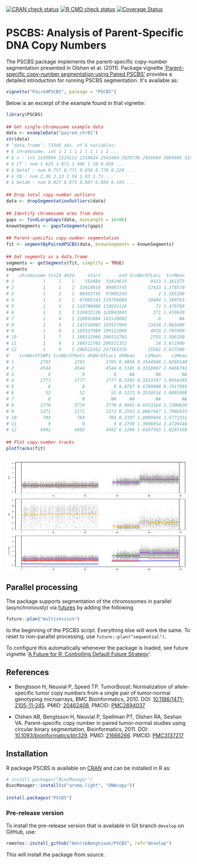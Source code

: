 

<div id="badges"><!-- pkgdown markup -->
<a href="https://CRAN.R-project.org/web/checks/check_results_PSCBS.html"><img border="0" src="https://www.r-pkg.org/badges/version/PSCBS" alt="CRAN check status"/></a> <a href="https://github.com/HenrikBengtsson/PSCBS/actions?query=workflow%3AR-CMD-check"><img border="0" src="https://github.com/HenrikBengtsson/PSCBS/actions/workflows/R-CMD-check.yaml/badge.svg?branch=develop" alt="R CMD check status"/></a>     <a href="https://app.codecov.io/gh/HenrikBengtsson/PSCBS"><img border="0" src="https://codecov.io/gh/HenrikBengtsson/PSCBS/branch/develop/graph/badge.svg" alt="Coverage Status"/></a> 
</div>

# PSCBS: Analysis of Parent-Specific DNA Copy Numbers 

The PSCBS package implements the parent-specific copy-number segmentation presented in Olshen et al. (2011).  Package vignette ['Parent-specific copy-number segmentation using Paired PSCBS'](https://cran.r-project.org/web/packages/PSCBS/vignettes/PairedPSCBS.pdf) provides a detailed introduction for running PSCBS segmentation.  It's available as:

```r
vignette("PairedPSCBS", package = "PSCBS")
```

Below is an excerpt of the example found in that vignette:

```r
library(PSCBS)

## Get single-chromosome example data
data <- exampleData("paired.chr01")
str(data)
# ’data.frame’: 73346 obs. of 6 variables:
# $ chromosome: int 1 1 1 1 1 1 1 1 1 1 ...
# $ x : int 1145994 2224111 2319424 2543484 2926730 2941694 3084986 3155127..
# $ CT : num 1.625 1.071 1.406 1.18 0.856 ...
# $ betaT : num 0.757 0.771 0.834 0.778 0.229 ...
# $ CN : num 2.36 2.13 2.59 1.93 1.71 ...
# $ betaN : num 0.827 0.875 0.887 0.884 0.103 ...

## Drop total copy-number outliers
data <- dropSegmentationOutliers(data)

## Identify chromosome arms from data
gaps <- findLargeGaps(data, minLength = 1e+06)
knownSegments <- gapsToSegments(gaps)

## Parent-specific copy-number segmentation
fit <- segmentByPairedPSCBS(data, knownSegments = knownSegments)

## Get segments as a data.frame
segments <- getSegments(fit, simplify = TRUE)
segments
#    chromosome tcnId dhId     start       end tcnNbrOfLoci  tcnMean
# 1           1     1    1    554484  33414619         9413 1.381375
# 2           1     1    2  33414619  86993745        17433 1.378570
# 3           1     2    1  86993745  87005243            2 3.185100
# 4           1     3    1  87005243 119796080        10404 1.389763
# 5           1     3    2 119796080 119932126           72 1.470789
# 6           1     3    3 119932126 120992603          171 1.439620
# 7           1     4    1 120992604 141510002            0       NA
# 8           1     5    1 141510003 185527989        13434 2.065400
# 9           1     6    1 185527989 199122066         4018 2.707400
# 10          1     7    1 199122066 206512702         2755 2.586100
# 11          1     8    1 206512702 206521352           14 3.871900
# 12          1     9    1 206521352 247165315        15581 2.637500
#    tcnNbrOfSNPs tcnNbrOfHets dhNbrOfLoci dhMean    c1Mean    c2Mean
# 1          2765         2765        2765 0.4868 0.3544608 1.0269140
# 2          4544         4544        4544 0.5185 0.3318907 1.0466792
# 3             0            0           0     NA        NA        NA
# 4          2777         2777        2777 0.5203 0.3333347 1.0564285
# 5             8            8           8 0.0767 0.6789900 0.7917995
# 6            52           52          52 0.5123 0.3510514 1.0885688
# 7             0            0          NA     NA        NA        NA
# 8          3770         3770        3770 0.0943 0.9353164 1.1300836
# 9          1271         1271        1271 0.2563 1.0067467 1.7006533
# 10          784          784         784 0.2197 1.0089669 1.5771331
# 11            9            9           9 0.2769 1.3998854 2.4720146
# 12         4492         4492        4492 0.2290 1.0167563 1.6207438

## Plot copy-number tracks
plotTracks(fit)
```

![](man/figures/ex-PSCBS-paired.chr01.png)


## Parallel processing

The package supports segmentation of the chromosomes in parallel
(asynchronously) via [futures](https://cran.r-project.org/package=future)
by adding the following

```r
future::plan("multisession")
```

to the beginning of the PSCBS script.  Everything else will work the
same.  To reset to non-parallel processing, use `future::plan("sequential")`.

To configure this automatically whenever the package is loaded, see
future vignette '[A Future for R: Controlling Default Future Strategy](https://cran.r-project.org/web/packages/future/vignettes/future-5-startup.html)'.



## References

* Bengtsson H, Neuvial P, Speed TP. TumorBoost: Normalization of allele-specific tumor copy numbers from a single pair of tumor-normal genotyping microarrays, BMC Bioinformatics, 2010. DOI: [10.1186/1471-2105-11-245](https://doi.org/10.1186%2F1471-2105-11-245). PMID: [20462408](https://europepmc.org/article/MED/20462408), PMCID: [PMC2894037](https://www.ncbi.nlm.nih.gov/pmc/articles/PMC2894037/)

* Olshen AB, Bengtsson H, Neuvial P, Spellman PT, Olshen RA, Seshan VA. Parent-specific copy number in paired tumor-normal studies using circular binary segmentation, Bioinformatics, 2011. DOI: [10.1093/bioinformatics/btr329](https://doi.org/10.1093%2Fbioinformatics%2Fbtr329). PMID: [21666266](https://europepmc.org/article/MED/21666266). PMCID: [PMC3137217](https://www.ncbi.nlm.nih.gov/pmc/articles/PMC3137217/)

## Installation

R package PSCBS is available on [CRAN](https://cran.r-project.org/package=PSCBS) and can be installed in R as:

```r
# install.packages("BiocManager")
BiocManager::install(c("aroma.light", "DNAcopy"))

install.packages("PSCBS")
```

### Pre-release version
 
To install the pre-release version that is available in Git branch `develop` on GitHub, use:

```r
remotes::install_github("HenrikBengtsson/PSCBS", ref="develop")
```

This will install the package from source.  


<!-- pkgdown-drop-below -->

